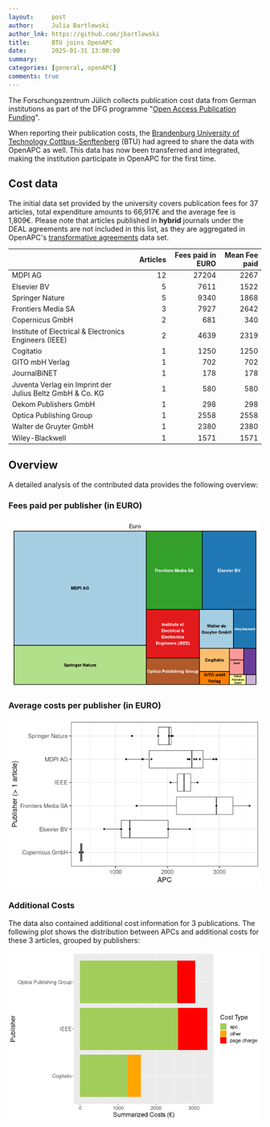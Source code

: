 ```yaml
---
layout:     post
author:     Julia Bartlewski
author_lnk: https://github.com/jbartlewski
title:      BTU joins OpenAPC
date:       2025-01-31 13:00:00
summary:    
categories: [general, openAPC]
comments: true
---
```





The Forschungszentrum Jülich collects publication cost data from German institutions as part of the DFG programme "[Open Access Publication Funding](https://www.fz-juelich.de/en/zb/open-science/open-access/monitoring-dfg-oa-publication-funding)".

When reporting their publication costs, the [Brandenburg University of Technology Cottbus-Senftenberg](https://www.b-tu.de/en/) (BTU)  had agreed to share the data with OpenAPC as well. This data has now been transferred and integrated, making the institution participate in OpenAPC for the first time.



## Cost data



The initial data set provided by the university covers publication fees for 37 articles, total expenditure amounts to 66,917€ and the average fee is 1,809€. Please note that articles published in **hybrid** journals under the DEAL agreements are not included in this list, as they are aggregated in OpenAPC's [transformative agreements](https://github.com/OpenAPC/openapc-de/tree/master/data/transformative_agreements) data set.



|                                                          | Articles| Fees paid in EURO| Mean Fee paid|
|:---------------------------------------------------------|--------:|-----------------:|-------------:|
|MDPI AG                                                   |       12|             27204|          2267|
|Elsevier BV                                               |        5|              7611|          1522|
|Springer Nature                                           |        5|              9340|          1868|
|Frontiers Media SA                                        |        3|              7927|          2642|
|Copernicus GmbH                                           |        2|               681|           340|
|Institute of Electrical & Electronics Engineers (IEEE)    |        2|              4639|          2319|
|Cogitatio                                                 |        1|              1250|          1250|
|GITO mbH Verlag                                           |        1|               702|           702|
|JournalBiNET                                              |        1|               178|           178|
|Juventa Verlag ein Imprint der Julius Beltz GmbH & Co. KG |        1|               580|           580|
|Oekom Publishers GmbH                                     |        1|               298|           298|
|Optica Publishing Group                                   |        1|              2558|          2558|
|Walter de Gruyter GmbH                                    |        1|              2380|          2380|
|Wiley-Blackwell                                           |        1|              1571|          1571|




## Overview

A detailed analysis of the contributed data provides the following overview:

### Fees paid per publisher (in EURO)

![plot of chunk tree_btu_2025_01_31_full](/figure/tree_btu_2025_01_31_full-1.png)

###  Average costs per publisher (in EURO)

![plot of chunk box_btu_2025_01_31_publisher_full](/figure/box_btu_2025_01_31_publisher_full-1.png)

### Additional Costs



The data also contained additional cost information for 3 publications. The following plot shows the distribution between APCs and additional costs for these 3 articles, grouped by publishers:


![plot of chunk additional_costs_btu_2025_01_31_full](/figure/additional_costs_btu_2025_01_31_full-1.png)
